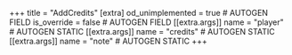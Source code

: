 +++
title = "AddCredits"
[extra]
od_unimplemented = true # AUTOGEN FIELD
is_override = false # AUTOGEN FIELD
[[extra.args]]
name = "player" # AUTOGEN STATIC
[[extra.args]]
name = "credits" # AUTOGEN STATIC
[[extra.args]]
name = "note" # AUTOGEN STATIC
+++